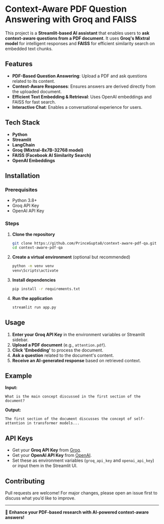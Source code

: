 # Context-Aware PDF Question Answering with Groq and FAISS

This project is a **Streamlit-based AI assistant** that enables users to **ask context-aware questions from a PDF document**. It uses **Groq's Mixtral model** for intelligent responses and **FAISS** for efficient similarity search on embedded text chunks.

## Features

- **PDF-Based Question Answering**: Upload a PDF and ask questions related to its content.
- **Context-Aware Responses**: Ensures answers are derived directly from the uploaded document.
- **Efficient Text Embedding & Retrieval**: Uses OpenAI embeddings and FAISS for fast search.
- **Interactive Chat**: Enables a conversational experience for users.

## Tech Stack

- **Python**
- **Streamlit**
- **LangChain**
- **Groq (Mixtral-8x7B-32768 model)**
- **FAISS (Facebook AI Similarity Search)**
- **OpenAI Embeddings**

## Installation

### Prerequisites

- Python 3.8+
- Groq API Key
- OpenAI API Key

### Steps

1. **Clone the repository**
   ```bash
   git clone https://github.com/PrinceGupta8/context-aware-pdf-qa.git
   cd context-aware-pdf-qa
   ```
2. **Create a virtual environment** (optional but recommended)
   ```bash
   python -m venv venv
   venv\Scripts\activate
   ```
3. **Install dependencies**
   ```bash
   pip install -r requirements.txt
   ```
4. **Run the application**
   ```bash
   streamlit run app.py
   ```

## Usage

1. **Enter your Groq API Key** in the environment variables or Streamlit sidebar.
2. **Upload a PDF document** (e.g., `attention.pdf`).
3. **Click 'Embedding'** to process the document.
4. **Ask a question** related to the document's content.
5. **Receive an AI-generated response** based on retrieved context.

## Example

**Input:**

```
What is the main concept discussed in the first section of the document?
```

**Output:**

```
The first section of the document discusses the concept of self-attention in transformer models...
```

## API Keys

- Get your **Groq API Key** from [Groq](https://groq.com/).
- Get your **OpenAI API Key** from [OpenAI](https://openai.com/).
- Set these as environment variables (`groq_api_key` and `openai_api_key`) or input them in the Streamlit UI.

## Contributing

Pull requests are welcome! For major changes, please open an issue first to discuss what you’d like to improve.

---

🚀 **Enhance your PDF-based research with AI-powered context-aware answers!**

